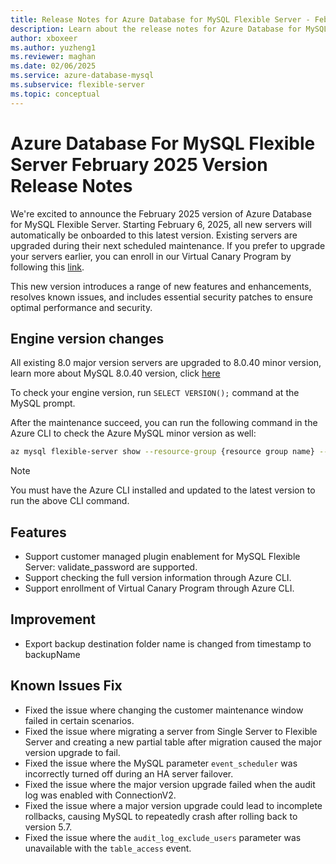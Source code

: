 ```yaml
---
title: Release Notes for Azure Database for MySQL Flexible Server - February 2025
description: Learn about the release notes for Azure Database for MySQL Flexible Server February 2025.
author: xboxeer
ms.author: yuzheng1
ms.reviewer: maghan
ms.date: 02/06/2025
ms.service: azure-database-mysql
ms.subservice: flexible-server
ms.topic: conceptual
---
```


# Azure Database For MySQL Flexible Server February 2025 Version Release Notes

We're excited to announce the February 2025 version of Azure Database for MySQL Flexible Server. Starting February 6, 2025, all new servers will automatically be onboarded to this latest version. Existing servers are upgraded during their next scheduled maintenance. If you prefer to upgrade your servers earlier, you can enroll in our Virtual Canary Program by following this [link](https://aka.ms/mysql/virtual-canary).

This new version introduces a range of new features and enhancements, resolves known issues, and includes essential security patches to ensure optimal performance and security.

## Engine version changes

All existing 8.0 major version servers are upgraded to 8.0.40 minor version, learn more about MySQL 8.0.40 version, click [here](https://dev.mysql.com/doc/relnotes/mysql/8.0/en/news-8-0-40.html)

To check your engine version, run `SELECT VERSION();` command at the MySQL prompt.

After the maintenance succeed, you can run the following command in the Azure CLI to check the Azure MySQL minor version as well:

```bash 
az mysql flexible-server show --resource-group {resource group name} --name {server name} --query "fullVersion"
```
> [!NOTE]  
> You must have the Azure CLI installed and updated to the latest version to run the above CLI command.


## Features

- Support customer managed plugin enablement for MySQL Flexible Server: validate_password are supported.
- Support checking the full version information through Azure CLI.
- Support enrollment of Virtual Canary Program through Azure CLI.

## Improvement
- Export backup destination folder name is changed from timestamp to backupName

## Known Issues Fix
- Fixed the issue where changing the customer maintenance window failed in certain scenarios.
- Fixed the issue where migrating a server from Single Server to Flexible Server and creating a new partial table after migration caused the major version upgrade to fail.
- Fixed the issue where the MySQL parameter `event_scheduler` was incorrectly turned off during an HA server failover.
- Fixed the issue where the major version upgrade failed when the audit log was enabled with ConnectionV2.
- Fixed the issue where a major version upgrade could lead to incomplete rollbacks, causing MySQL to repeatedly crash after rolling back to version 5.7.
- Fixed the issue where the `audit_log_exclude_users` parameter was unavailable with the `table_access` event.
